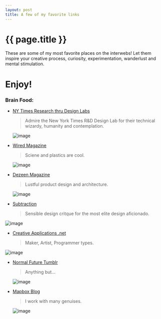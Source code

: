 ```yaml
---
layout: post
title: A few of my favorite links
---
```


{{ page.title }}
================

<p class="meta">

These are some of my most favorite places on the interwebs! Let them inspire your creative process, curiosity, experimentation, wanderlust and mental stimulation.

# Enjoy!

### Brain Food:
 
* [NY Times Research thru Design Labs](http://blog.nytlabs.com/)

     > Admire the New York Times R&amp;D Design Lab for their technical wizardy, humanity and contemplation.
     
  ![image](https://cloud.githubusercontent.com/assets/4587826/5060690/c3b332ee-6d32-11e4-8f19-0023f1b0a801.png)
  
* [Wired Magazine](http://www.wired.com/)

     > Sciene and plastics are cool.
     
  ![image](https://cloud.githubusercontent.com/assets/4587826/5060614/0aaed87e-6d2e-11e4-98ab-db6a3164d403.png)
  
* [Dezeen Magazine](http://www.dezeen.com/)

     > Lustful product design and architecture.
     
     ![image](https://cloud.githubusercontent.com/assets/4587826/5060688/8300afce-6d32-11e4-8a4c-461dcb6663a1.png)
     
* [Subtraction](http://www.subtraction.com/)

  > Sensible design critque for the most elite design aficionado.
     
 ![image](https://cloud.githubusercontent.com/assets/4587826/5060629/f7e2612e-6d2e-11e4-8edf-d35baad56e63.png)


* [Creative Applications .net](http://www.creativeapplications.net/)

     > Maker, Artist, Programmer types.
     
 ![image](https://cloud.githubusercontent.com/assets/4587826/5060634/5a5c39a6-6d2f-11e4-878a-15649522ca6c.png)



* [Normal Future Tumblr](http://normallab.tumblr.com/)

     > Anything but...
     
  ![image](https://cloud.githubusercontent.com/assets/4587826/5060636/826cd66c-6d2f-11e4-9ce9-387583afda1b.png)


* [Mapbox Blog](https://www.mapbox.com/blog/)

     > I work with many genuises. 

  ![image](https://cloud.githubusercontent.com/assets/4587826/5060650/3435f7b6-6d30-11e4-844d-a7311893904e.png)


